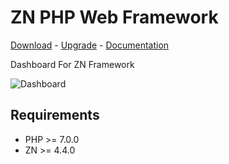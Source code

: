# ZN PHP Web Framework
[Download](http://www.znframework.com/framework/download) - 
[Upgrade](http://www.znframework.com/framework/upgrade) - 
[Documentation](http://www.znframework.com/documentation)

<p>Dashboard For ZN Framework</p>

![Dashboard](https://cloud.teslaerp.com/tesla/Application/Resources/Uploads/znframework/gallery/zn/1494259501_dashboard.png)

## Requirements

* PHP >= 7.0.0
* ZN  >= 4.4.0
